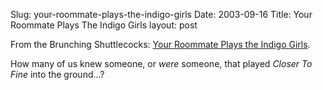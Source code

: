 Slug: your-roommate-plays-the-indigo-girls
Date: 2003-09-16
Title: Your Roommate Plays The Indigo Girls
layout: post

From the Brunching Shuttlecocks: <a href="http://www.brunching.com/yourroommate.html">Your Roommate Plays the Indigo Girls</a>.

How many of us knew someone, or *were* someone, that played <i>Closer To Fine</i> into the ground...?
